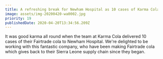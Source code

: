 ```yaml
---
title: A refreshing break for Newham Hospital as 10 cases of Karma Cola are delivered
image: assets/img-20200420-wa0002.jpg
priority: 19
publishedDate: 2020-04-20T13:34:56.209Z
---
```

It was good karma all round when the team at Karma Cola delivered 10 cases of their Fairtrade cola to Newham Hospital. We're delighted to be working with this fantastic company, who have been making Fairtrade cola which gives back to their Sierra Leone supply chain since they began.